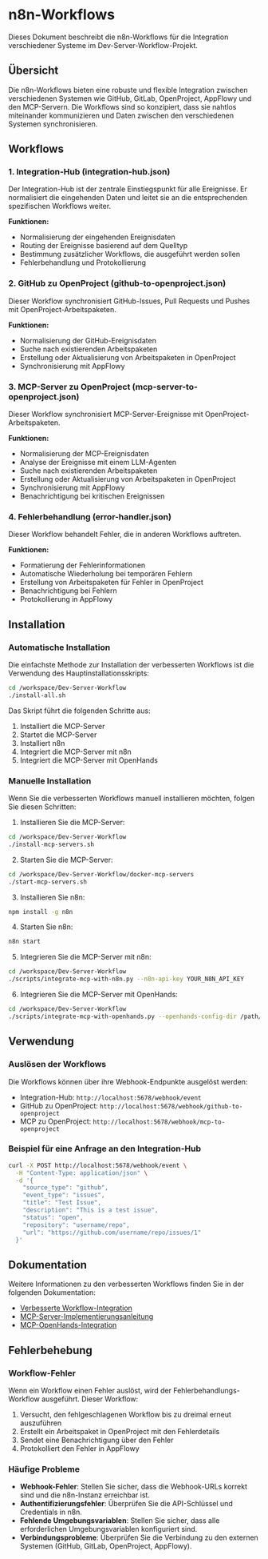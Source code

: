 # n8n-Workflows

Dieses Dokument beschreibt die n8n-Workflows für die Integration verschiedener Systeme im Dev-Server-Workflow-Projekt.

## Übersicht

Die n8n-Workflows bieten eine robuste und flexible Integration zwischen verschiedenen Systemen wie GitHub, GitLab, OpenProject, AppFlowy und den MCP-Servern. Die Workflows sind so konzipiert, dass sie nahtlos miteinander kommunizieren und Daten zwischen den verschiedenen Systemen synchronisieren.

## Workflows

### 1. Integration-Hub (integration-hub.json)

Der Integration-Hub ist der zentrale Einstiegspunkt für alle Ereignisse. Er normalisiert die eingehenden Daten und leitet sie an die entsprechenden spezifischen Workflows weiter.

**Funktionen:**
- Normalisierung der eingehenden Ereignisdaten
- Routing der Ereignisse basierend auf dem Quelltyp
- Bestimmung zusätzlicher Workflows, die ausgeführt werden sollen
- Fehlerbehandlung und Protokollierung

### 2. GitHub zu OpenProject (github-to-openproject.json)

Dieser Workflow synchronisiert GitHub-Issues, Pull Requests und Pushes mit OpenProject-Arbeitspaketen.

**Funktionen:**
- Normalisierung der GitHub-Ereignisdaten
- Suche nach existierenden Arbeitspaketen
- Erstellung oder Aktualisierung von Arbeitspaketen in OpenProject
- Synchronisierung mit AppFlowy

### 3. MCP-Server zu OpenProject (mcp-server-to-openproject.json)

Dieser Workflow synchronisiert MCP-Server-Ereignisse mit OpenProject-Arbeitspaketen.

**Funktionen:**
- Normalisierung der MCP-Ereignisdaten
- Analyse der Ereignisse mit einem LLM-Agenten
- Suche nach existierenden Arbeitspaketen
- Erstellung oder Aktualisierung von Arbeitspaketen in OpenProject
- Synchronisierung mit AppFlowy
- Benachrichtigung bei kritischen Ereignissen

### 4. Fehlerbehandlung (error-handler.json)

Dieser Workflow behandelt Fehler, die in anderen Workflows auftreten.

**Funktionen:**
- Formatierung der Fehlerinformationen
- Automatische Wiederholung bei temporären Fehlern
- Erstellung von Arbeitspaketen für Fehler in OpenProject
- Benachrichtigung bei Fehlern
- Protokollierung in AppFlowy

## Installation

### Automatische Installation

Die einfachste Methode zur Installation der verbesserten Workflows ist die Verwendung des Hauptinstallationsskripts:

```bash
cd /workspace/Dev-Server-Workflow
./install-all.sh
```

Das Skript führt die folgenden Schritte aus:

1. Installiert die MCP-Server
2. Startet die MCP-Server
3. Installiert n8n
4. Integriert die MCP-Server mit n8n
5. Integriert die MCP-Server mit OpenHands

### Manuelle Installation

Wenn Sie die verbesserten Workflows manuell installieren möchten, folgen Sie diesen Schritten:

1. Installieren Sie die MCP-Server:

```bash
cd /workspace/Dev-Server-Workflow
./install-mcp-servers.sh
```

2. Starten Sie die MCP-Server:

```bash
cd /workspace/Dev-Server-Workflow/docker-mcp-servers
./start-mcp-servers.sh
```

3. Installieren Sie n8n:

```bash
npm install -g n8n
```

4. Starten Sie n8n:

```bash
n8n start
```

5. Integrieren Sie die MCP-Server mit n8n:

```bash
cd /workspace/Dev-Server-Workflow
./scripts/integrate-mcp-with-n8n.py --n8n-api-key YOUR_N8N_API_KEY
```

6. Integrieren Sie die MCP-Server mit OpenHands:

```bash
cd /workspace/Dev-Server-Workflow
./scripts/integrate-mcp-with-openhands.py --openhands-config-dir /path/to/openhands/config --github-token YOUR_GITHUB_TOKEN
```

## Verwendung

### Auslösen der Workflows

Die Workflows können über ihre Webhook-Endpunkte ausgelöst werden:

- Integration-Hub: `http://localhost:5678/webhook/event`
- GitHub zu OpenProject: `http://localhost:5678/webhook/github-to-openproject`
- MCP zu OpenProject: `http://localhost:5678/webhook/mcp-to-openproject`

### Beispiel für eine Anfrage an den Integration-Hub

```bash
curl -X POST http://localhost:5678/webhook/event \
  -H "Content-Type: application/json" \
  -d '{
    "source_type": "github",
    "event_type": "issues",
    "title": "Test Issue",
    "description": "This is a test issue",
    "status": "open",
    "repository": "username/repo",
    "url": "https://github.com/username/repo/issues/1"
  }'
```

## Dokumentation

Weitere Informationen zu den verbesserten Workflows finden Sie in der folgenden Dokumentation:

- [Verbesserte Workflow-Integration](docs/docs/Dev-Server-Workflow/Improved-Workflow-Integration.md)
- [MCP-Server-Implementierungsanleitung](docs/docs/Dev-Server-Workflow/MCP-Server-Implementation-Guide.md)
- [MCP-OpenHands-Integration](docs/docs/Dev-Server-Workflow/MCP-OpenHands.md)

## Fehlerbehebung

### Workflow-Fehler

Wenn ein Workflow einen Fehler auslöst, wird der Fehlerbehandlungs-Workflow ausgeführt. Dieser Workflow:

1. Versucht, den fehlgeschlagenen Workflow bis zu dreimal erneut auszuführen
2. Erstellt ein Arbeitspaket in OpenProject mit den Fehlerdetails
3. Sendet eine Benachrichtigung über den Fehler
4. Protokolliert den Fehler in AppFlowy

### Häufige Probleme

- **Webhook-Fehler**: Stellen Sie sicher, dass die Webhook-URLs korrekt sind und die n8n-Instanz erreichbar ist.
- **Authentifizierungsfehler**: Überprüfen Sie die API-Schlüssel und Credentials in n8n.
- **Fehlende Umgebungsvariablen**: Stellen Sie sicher, dass alle erforderlichen Umgebungsvariablen konfiguriert sind.
- **Verbindungsprobleme**: Überprüfen Sie die Verbindung zu den externen Systemen (GitHub, GitLab, OpenProject, AppFlowy).